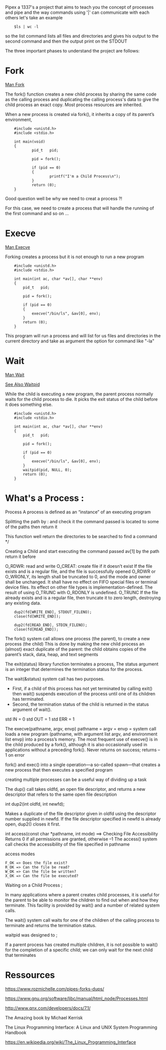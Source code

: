 Pipex a 1337's a project that aims to teach you the concept of processes and pipe and the way commands using '|' can communicate with each others
let's take an example

        $ls | wc -l
        
so the list command lists all files and directories and gives his output to the second command and then the output print on the STDOUT

The three important phases to understand the project are follows:

# Fork

[Man Fork](https://man7.org/linux/man-pages/man2/fork.2.html)

The fork() function creates a new child process by sharing the same code as the calling process and duplicating the calling process's data to give the child process an exact copy. Most process resources are inherited.

When a new process is created via fork(),  it inherits a copy of its parent’s environment, 

        #include <unistd.h>
        #include <stdio.h>

        int main(void)
        {
                pid_t   pid;

                pid = fork();

                if (pid == 0)
                {
                        printf("I'm a Child Process\n");
                }
                return (0);
        }

Good question well be why we need to creat a process ?!

For this case, we need to create a process that will handle the running of the first command and so on ...

# Execve

[Man Execve](https://man7.org/linux/man-pages/man2/execve.2.html)

Forking creates a process but it is not enough to run a new program


        #include <unistd.h>
        #include <stdio.h>
       
        int main(int ac, char *av[], char **env)
        {
            pid_t   pid;
        
            pid = fork();
        
            if (pid == 0)
            {
                execve("/bin/ls", &av[0], env);
            }
            return (0);
        }
        
This program will run a process and will list for us files and directories in the current directory and take as argument the option for command like "-la"

# Wait

[Man Wait](https://man7.org/linux/man-pages/man2/wait.2.html)

[See Also Waitpid](https://man7.org/linux/man-pages/man3/waitpid.3p.html)

While the child is executing a new program, the parent process normally waits for the child process to die.
It picks the exit status of the child before it does something else.

        #include <unistd.h>
        #include <stdio.h>
        
        int main(int ac, char *av[], char **env)
        {
            pid_t   pid;
        
            pid = fork();
        
            if (pid == 0)
            {
                execve("/bin/ls", &av[0], env);
            }
            waitpid(pid, NULL, 0);
            return (0);
        }
        



# What's a Process :

Process A process is defined as an “instance” of an executing program

Splitting the path by : and check it the command passed is located to some of the paths then return it

This function well return the directories to be searched to find a command */

Creating a Child and start executing the command passed av[1] by the path return it before


O_RDWR: read and write
O_CREAT: create file if it doesn’t exist
If the file exists and is a regular file, and the file is successfully opened O_RDWR or O_WRONLY, its length shall be truncated to 0, and the mode and owner shall be unchanged. It shall have no effect on FIFO special files or terminal device files. Its effect on other file types is implementation-defined. The result of using O_TRUNC with O_RDONLY is undefined.
O_TRUNC If the file already exists and is a regular file, then truncate it to zero length, destroying any existing data. 

        dup2(fd[WRITE_END], STDOUT_FILENO);
        close(fd[WRITE_END]);

        dup2(fd[READ_END], STDIN_FILENO);
        close(fd[READ_END]);

The fork() system call allows one process (the parent), to create a new process (the child)
This is done by making the new child process an (almost) exact duplicate of the parent: the child obtains copies of the parent’s stack, data, heap,
and text segments

The exit(status) library function terminates a process, The status argument is an integer that
determines the termination status for the process.


The wait(&status) system call has two purposes.

- First, if a child of this process has not yet terminated by calling exit()
then wait() suspends execution of the process until one of its children has terminated. 
- Second, the termination status of the child is returned in the status argument of wait().



std IN   = 0
std OUT  = 1
std ERR  = 1


The execve(pathname, argv, envp) 
pathname = 
argv = 
envp = 
system call loads a new program (pathname, with argument list argv, and environment list envp) into a process’s memory.
The most frequent use of execve() is in the child produced by a fork(), although
it is also occasionally used in applications without a preceding fork().
Never returns on success; returns –1 on error


fork() and exec() into a single operation—a so-called spawn—that creates a new process that then executes a specified program


creating multiple processes can be a useful way of dividing up a task




The dup() call takes oldfd, an open file descriptor, and returns a new descriptor that 
refers to the same open file description


int dup2(int oldfd, int newfd);

Makes a duplicate of the file descriptor given in oldfd using
the descriptor number supplied in newfd. If the file descriptor specified in newfd is
already open, dup2() closes it first.


int access(const char *pathname, int mode) ==>  Checking File Accessibility
Returns 0 if all permissions are granted, otherwise –1
The access() system call checks the accessibility of the file specified in pathname

access modes

    F_OK => Does the file exist?
    R_OK => Can the file be read?
    W_OK => Can the file be written?
    X_OK => Can the file be executed?

Waiting on a Child Process ;

In many applications where a parent creates child processes, it is useful for the
parent to be able to monitor the children to find out when and how they terminate.
This facility is provided by wait() and a number of related system calls.


The wait() system call waits for one of the children of the calling
process to terminate and returns the termination status.

waitpid was designed to ;

If a parent process has created multiple children, it is not possible to wait() for the
completion of a specific child; we can only wait for the next child that terminates

# Ressources

https://www.rozmichelle.com/pipes-forks-dups/

https://www.gnu.org/software/libc/manual/html_node/Processes.html

http://www.qnx.com/developers/docs/7.1/

The Amazing book by Michael Kerrisk

The Linux Programming Interface: A Linux and UNIX System Programming Handbook

https://en.wikipedia.org/wiki/The_Linux_Programming_Interface
